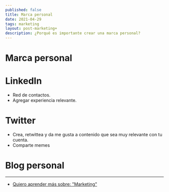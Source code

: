 ```yaml
---
published: false
title: Marca personal
date: 2021-04-29
tags: marketing
layout: post-marketing+
description: ¿Porqué es importante crear una marca personal?
---
```


# Marca personal

# LinkedIn

- Red de contactos.
- Agregar experiencia relevante.

# Twitter

- Crea, retwittea y da me gusta a contenido que sea muy relevante con tu cuenta.
- Comparte memes

# Blog personal


---

- [Quiero aprender más sobre: "Marketing"](../00/marketing)